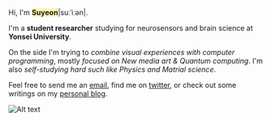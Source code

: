 Hi, I'm **<span style='background-color:#fff5b1'>Suyeon</span>**|suːˈiːən|.

I'm a **student researcher** studying for neurosensors and brain science at **Yonsei University**.

On the side I'm trying to *combine visual experiences with computer programming*, mostly *focused on New media art & Quantum computing*. I'm also *self-studying hard such like Physics and Matrial science*.

Feel free to send me an [email](mailto:astryd@astrydpark.pro), find me on [twitter](https://twitter.com/AstrydPark), or check out some writings on my [personal blog](https://astrydpark.pro).

![Alt text](https://spotify-recently-played-readme.vercel.app/api?user=camwalker1115)
